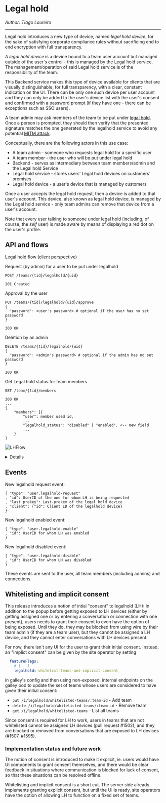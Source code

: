 # Legal hold

_Author: Tiago Loureiro_

---

Legal hold introduces a new type of device, named _legal hold device_, for the sake of satisfying corporate compliance rules without sacrificing end to end encryption with full transparency.

A _legal hold device_ is a device bound to a team user account but managed outside of the user's control - this is managed by the Legal hold service. The management/operation of said Legal hold service is of the responsibility of the team.

This Backend service makes this type of device available for clients that are visually distinguishable, for full transparency, with a clear, constant indication on the UI. There can be only one such device per user account and they can only be added to the user's device list with the user's consent and confirmed with a password prompt (if they have one - there can be exceptions such as SSO users).

A team admin may ask members of the team to be put under [legal hold](https://en.wikipedia.org/wiki/Legal_hold). Once a person is prompted, they should then verify that the presented signature matches the one generated by the legalhold service to avoid any potential [MITM attack](https://en.wikipedia.org/wiki/Man-in-the-middle_attack).

Conceptually, there are the following actors in this use case:

* A team admin - someone who requests legal hold for a specific user
* A team member - the user who will be put under legal hold
* Backend - serves as intermediary between team members/admin and the Legal hold Service
* Legal hold service - stores users' Legal hold devices on customers' premises
* Legal hold device - a user's device that is managed by customers

Once a user accepts the legal hold request, then a device is added to that user's account. This device, also known as legal hold device, is managed by the Legal hold service - only team admins can remove that device from a user's account.

Note that every user talking to someone under legal hold (including, of course, the _self_ user) is made aware by means of displaying a red dot on the user's profile.

## API and flows

Legal hold flow (client perspective)

Request (by admin) for a user to be put under legalhold

```
POST /teams/{tid}/legalhold/{uid}
```

```
201 Created
```

Approval by the user

```
PUT /teams/{tid}/legalhold/{uid}/approve
{
  "password": <user's password> # optional if the user has no set password
}
```

```
200 OK
```

Deletion by an admin

```
DELETE /teams/{tid}/legalhold/{uid}
{
  "password": <admin's password> # optional if the admin has no set password
}
```

```
200 OK
```

Get Legal hold status for team members

```
GET /team/{tid}/members
```

```
200 OK
...
{
    "members": [{
        "user": member used id,
        ...
        "legalhold_status": "disabled" | "enabled", <-- new field
        ...
    }
}
```

![LHFlow](https://user-images.githubusercontent.com/1105323/61390098-6bf34800-a8ba-11e9-8ba7-e0759b22a773.png)
<details>
title: Legal Hold Flow (client perspective)
=: Activation

Admin Panel -> Backend: Activate LH for Alice

Backend -> LegalHold Service: Request to create Cryptobox for Alice (does NOT include scoped token)

LegalHold Service --> Backend: Respond with Public Key etc. for Device

Backend -> Admin Panel: LH for Alice is PENDING
Backend --> Alice's Client: (Async) Request Approval for LH (includes device fingerprint)

Alice's Client -> Backend: Alice APPROVES LH

Backend -> LegalHold Service: Send scoped access_token
Backend -> Backend: Add Compliance Device to Alice
Backend -> Admin Panel: LH for Alice is ACTIVE

=: Deactivation

Admin Panel -> Backend: Deactivate LH for Alice
Backend -> Backend: Remove Compliance Device from Alice; revoke access token.
</details>

## Events

New legalhold request event:

```
{ "type": "user.legalhold-request"
, "id": UserID of the one for whom LH is being requested
, "last_prekey": Last-prekey of the legal hold device
, "client": {"id": Client ID of the legalhold device}
}
```

New legalhold enabled event:

```
{ "type": "user.legalhold-enable"
, "id": UserID for whom LH was enabled
}
```

New legalhold disabled event:

```
{ "type": "user.legalhold-disable"
, "id": UserID for whom LH was disabled
}
```

These events are sent to the user, all team members (including admins) and connections.

## Whitelisting and implicit consent

This release introduces a notion of intial "consent" to legalhold
(LH): In addition to the popup before getting exposed to LH devices
(either by getting assigned one or by entering a conversation or
connection with one present), users needs to grant their consent to
even have the option of being exposed.  Until they do, they may be
blocked from using wire by their team admin (if they are a team user),
but they cannot be assigned a LH device, and they cannot enter
conversations with LH devices present.

For now, there isn't any UI for the user to grant their initial consent.
Instead, an "implict consent" can be given by the site operator by setting

```yaml
  featureFlags:
    # [...]
    legalhold: whitelist-teams-and-implicit-consent
```

in galley's config and then using non-exposed, internal endpoints on the galley
pod to update the set of teams whose users are considered to have given their
initial consent:

* `put /i/legalhold/whitelisted-teams/:team-id` - Add team
* `delete /i/legalhold/whitelisted-teams/:team-id` - Remove team
* `get /i/legalhold/whitelisted-teams` - List all teams

Since consent is required for LH to work, users in teams that are not
whitelisted cannot be assigned LH devices (pull request #1502), and
they are blocked or removed from conversations that are exposed to LH
devices (#1507, #1595).

### Implementation status and future work

The notion of consent is introduced to make it explicit, ie. users
would have UI components to grant consent themselves, and there would
be clear feedback in situations where communication is blocked for
lack of consent, so that these situations can be resolved offline.

Whitelisting and implicit consent is a short cut.  The server side
already implements granting explicit consent, but until the UI is
ready, site operators have the option of allowing LH to function on a
fixed set of teams.
